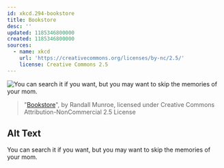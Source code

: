 ```yaml
---
id: xkcd.294-bookstore
title: Bookstore
desc: ''
updated: 1185346800000
created: 1185346800000
sources:
  - name: xkcd
    url: 'https://creativecommons.org/licenses/by-nc/2.5/'
    license: Creative Commons 2.5
---
```

![You can search it if you want, but you may want to skip the memories of your mom.](https://imgs.xkcd.com/comics/bookstore.png)
> "[Bookstore](https://xkcd.com/294/)", by Randall Munroe, licensed under Creative Commons Attribution-NonCommercial 2.5 License

## Alt Text
You can search it if you want, but you may want to skip the memories of your mom.
